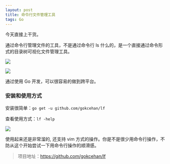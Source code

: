 ```yaml
---
layout: post
title: 命令行文件管理工具
tags: Go
---
```


今天直接上干货。

通过命令行管理文件的工具，不是通过命令行 ls 什么的，是一个直接通过命令形式的目录树可视化文件管理工具。

![](https://camo.githubusercontent.com/971e81c2d93474f7bb8cc6689fadb2020a786979/687474703a2f2f692e696d6775722e636f6d2f44615455656e752e706e67)

![](https://camo.githubusercontent.com/23d36226772b3017c2f58c4dbdeb93dc7dcc6051/687474703a2f2f692e696d6775722e636f6d2f703935787a556a2e706e67)

通过使用 Go 开发，可以很容易的做到跨平台。

### 安装和使用方式

安装很简单：`go get -u github.com/gokcehan/lf`

查看使用方式：`lf -help`

![](https://camo.githubusercontent.com/b2a13f15b44ac67cf5e1bb5f74773bd7743d32e8/68747470733a2f2f6d656469612e67697068792e636f6d2f6d656469612f336357793246765a774b56364d41334877312f67697068792e676966)

使用起来还是非常溜的, 还支持 vim 方式的操作。你是不是很少用命令行操作，不防从这个开始尝试一下用命令行操作的顺滑感。

> 项目地址：https://github.com/gokcehan/lf
